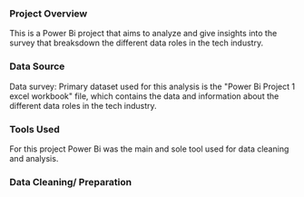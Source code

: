 ### Project Overview
This is a Power Bi project that aims to analyze and give insights into the survey that breaksdown the different data roles in the tech industry.

### Data Source
Data survey: Primary dataset used for this analysis is the "Power Bi Project 1 excel workbook" file, which contains the data and information about the different data roles in the tech industry.

### Tools Used
For this project Power Bi was the main and sole tool used for data cleaning and analysis.

### Data Cleaning/ Preparation
